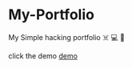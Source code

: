 # My-Portfolio
My Simple hacking portfolio ☠️ 💻 💼

click the demo <a href="https://portfolios-lilac.vercel.app/" target="_blank">demo</a>
